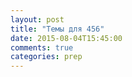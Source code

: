 ```yaml
---
layout: post
title: "Темы для 456"
date: 2015-08-04T15:45:00
comments: true
categories: prep
---
```

